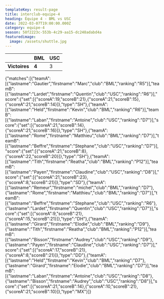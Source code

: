 ```yaml
---
templateKey: result-page
title: interclub-equipe-4
heading: Équipe 4 - BML vs USC
date: 2022-03-07T19:00:00.000Z
category: equipe-4
season: 58f2223c-553b-4c29-aa15-dc248adabd4a
featuredimage:
  image: /assets/shuttle.jpg
---
```

|               | BML   | USC |
| ------------- | ----- | --- |
| **Victoires** | **4** | 3   |

<scoreboard>{"matches":[{"teamA":[{"lastname":"Gautier","firstname":"Marc","club":"BML","ranking":"R5"}],"teamB":[{"lastname":"Lardet","firstname":"Quentin","club":"USC","ranking":"R6"}],"score":{"set":[{"scoreA":19,"scoreB":21},{"scoreA":21,"scoreB":15},{"scoreA":21,"scoreB":14}]},"type":"SH"},{"teamA":[{"lastname":"Held","firstname":"Kevin","club":"BML","ranking":"R6"}],"teamB":[{"lastname":"Laban","firstname":"Antoine","club":"USC","ranking":"D7"}],"score":{"set":[{"scoreA":21,"scoreB":14},{"scoreA":21,"scoreB":16}]},"type":"SH"},{"teamA":[{"lastname":"Rome","firstname":"Matthieu","club":"BML","ranking":"D7"}],"teamB":[{"lastname":"Beffre","firstname":"Stephane","club":"USC","ranking":"D7"}],"score":{"set":[{"scoreA":21,"scoreB":8},{"scoreA":22,"scoreB":20}]},"type":"SH"},{"teamA":[{"lastname":"Tith","firstname":"Reatha","club":"BML","ranking":"P12"}],"teamB":[{"lastname":"Payen","firstname":"Claudine","club":"USC","ranking":"D8"}],"score":{"set":[{"scoreA":21,"scoreB":23},{"scoreA":8,"scoreB":21}]},"type":"SD"},{"teamA":[{"lastname":"Remeur","firstname":"michel","club":"BML","ranking":"D7"},{"lastname":"Rome","firstname":"Matthieu","club":"BML","ranking":"D7"}],"teamB":[{"lastname":"Beffre","firstname":"Stephane","club":"USC","ranking":"R6"},{"lastname":"Lardet","firstname":"Quentin","club":"USC","ranking":"D7"}],"score":{"set":[{"scoreA":9,"scoreB":21},{"scoreA":15,"scoreB":21}]},"type":"DH"},{"teamA":[{"lastname":"Girard","firstname":"Elodie","club":"BML","ranking":"D9"},{"lastname":"Tith","firstname":"Reatha","club":"BML","ranking":"P12"}],"teamB":[{"lastname":"Bisson","firstname":"Audrey","club":"USC","ranking":"D9"},{"lastname":"Payen","firstname":"Claudine","club":"USC","ranking":"D7"}],"score":{"set":[{"scoreA":17,"scoreB":21},{"scoreA":8,"scoreB":21}]},"type":"DD"},{"teamA":[{"lastname":"Held","firstname":"Kevin","club":"BML","ranking":"D7"},{"lastname":"Girard","firstname":"Elodie","club":"BML","ranking":"D7"}],"teamB":[{"lastname":"Laban","firstname":"Antoine","club":"USC","ranking":"D8"},{"lastname":"Bisson","firstname":"Audrey","club":"USC","ranking":"D8"}],"score":{"set":[{"scoreA":21,"scoreB":14},{"scoreA":10,"scoreB":21},{"scoreA":21,"scoreB":10}]},"type":"MX"}]}</scoreboard>